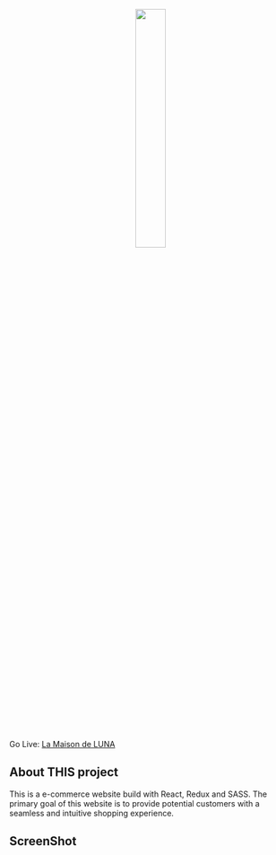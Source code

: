 <p align="center" width="100%">
    <img width="33%" src="https://github.com/ayumilky/online-shop/assets/133436801/e9d431dd-f11f-4181-bc00-9b775bddb0e4">
</p>

Go Live: [La Maison de LUNA](https://spectacular-otter-6a6897.netlify.app/)

## About THIS project

This is a e-commerce website build with React, Redux and SASS. The primary goal of this website is to provide potential customers with a seamless and intuitive shopping experience.

## ScreenShot
